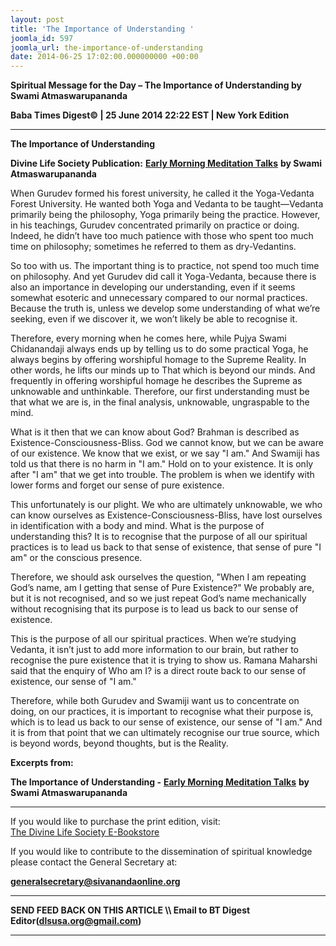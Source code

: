 ```yaml
---
layout: post
title: 'The Importance of Understanding '
joomla_id: 597
joomla_url: the-importance-of-understanding
date: 2014-06-25 17:02:00.000000000 +00:00
---
```

  
























**Spiritual Message for the Day – The Importance of Understanding by Swami Atmaswarupananda**



**Baba Times Digest© | 25 June 2014 22:22 EST | New York Edition**

* * *  





**The Importance of Understanding**



**Divine Life Society Publication:** [**Early Morning Meditation Talks**](http://www.dlshq.org/messages/understanding.htm) **by Swami Atmaswarupananda**



When Gurudev formed his forest university, he called it the Yoga-Vedanta Forest University. He wanted both Yoga and Vedanta to be taught—Vedanta primarily being the philosophy, Yoga primarily being the practice. However, in his teachings, Gurudev concentrated primarily on practice or doing. Indeed, he didn’t have too much patience with those who spent too much time on philosophy; sometimes he referred to them as dry-Vedantins.



So too with us. The important thing is to practice, not spend too much time on philosophy. And yet Gurudev did call it Yoga-Vedanta, because there is also an importance in developing our understanding, even if it seems somewhat esoteric and unnecessary compared to our normal practices. Because the truth is, unless we develop some understanding of what we’re seeking, even if we discover it, we won’t likely be able to recognise it.



Therefore, every morning when he comes here, while Pujya Swami Chidanandaji always ends up by telling us to do some practical Yoga, he always begins by offering worshipful homage to the Supreme Reality. In other words, he lifts our minds up to That which is beyond our minds. And frequently in offering worshipful homage he describes the Supreme as unknowable and unthinkable. Therefore, our first understanding must be that what we are is, in the final analysis, unknowable, ungraspable to the mind.



What is it then that we can know about God? Brahman is described as Existence-Consciousness-Bliss. God we cannot know, but we can be aware of our existence. We know that we exist, or we say "I am." And Swamiji has told us that there is no harm in "I am." Hold on to your existence. It is only after "I am" that we get into trouble. The problem is when we identify with lower forms and forget our sense of pure existence.



This unfortunately is our plight. We who are ultimately unknowable, we who can know ourselves as Existence-Consciousness-Bliss, have lost ourselves in identification with a body and mind. What is the purpose of understanding this? It is to recognise that the purpose of all our spiritual practices is to lead us back to that sense of existence, that sense of pure "I am" or the conscious presence.



Therefore, we should ask ourselves the question, "When I am repeating God’s name, am I getting that sense of Pure Existence?" We probably are, but it is not recognised, and so we just repeat God’s name mechanically without recognising that its purpose is to lead us back to our sense of existence.



This is the purpose of all our spiritual practices. When we’re studying Vedanta, it isn’t just to add more information to our brain, but rather to recognise the pure existence that it is trying to show us. Ramana Maharshi said that the enquiry of Who am I? is a direct route back to our sense of existence, our sense of "I am."



Therefore, while both Gurudev and Swamiji want us to concentrate on doing, on our practices, it is important to recognise what their purpose is, which is to lead us back to our sense of existence, our sense of "I am." And it is from that point that we can ultimately recognise our true source, which is beyond words, beyond thoughts, but is the Reality.



**Excerpts from:**



**The Importance of Understanding -** [**Early Morning Meditation Talks**](http://www.dlshq.org/messages/understanding.htm) **by Swami Atmaswarupananda**

  
* * *  












If you would like to purchase the print edition, visit:   
[The Divine Life Society E-Bookstore](http://www.dlshq.org/download/download.htm)

If you would like to contribute to the dissemination of spiritual knowledge please contact the General Secretary at:

[**generalsecretary@sivanandaonline.org**](mailto:generalsecretary@sivanandaonline.org?subject=Contribution%20to%20Dissemination%20of%20Spiritual%20Knowledge)

* * *

**SEND FEED BACK ON THIS ARTICLE \\\ Email to BT Digest Editor[](mailto:dlsusa.org@gmail.com?subject=DLS%20Posts)(dlsusa.org@gmail.com)**

* * *

  
